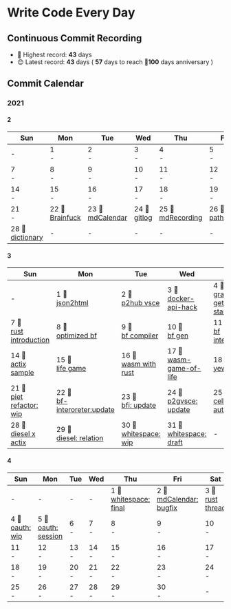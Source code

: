 # Write Code Every Day

## Continuous Commit Recording

- 🥇 Highest record: **43** days
- 😊 Latest record: **43** days ( **57** days to reach 🎉**100** days anniversary )

## Commit Calendar

### 2021

#### 2
Sun|Mon|Tue|Wed|Thu|Fri|Sat
-|-|-|-|-|-|-
-|1<br>-|2<br>-|3<br>-|4<br>-|5<br>-|6<br>-
7<br>-|8<br>-|9<br>-|10<br>-|11<br>-|12<br>-|13<br>-
14<br>-|15<br>-|16<br>-|17<br>-|18<br>-|19<br>-|20<br>-
21<br>-|22 🍺<br>[Brainfuck](./node/brainfuck)|23 🍺<br>[mdCalendar](./node/mdCalendar)|24 🍺<br>[gitlog](./node/gitlog)|25 🍺<br>[mdRecording](./node/mdRecording)|26 🍺<br>[path2hub](./node/path2hub)|27 🍺<br>[githack](./node/githack)
28 🍺<br>[dictionary](./node/dictionary)|-|-|-|-|-|-
#### 3
Sun|Mon|Tue|Wed|Thu|Fri|Sat
-|-|-|-|-|-|-
-|1 🍺<br>[json2html](./node/json2html)|2 🍺<br>[p2hub vsce](./node/path2GithubVsce)|3 🍺<br>[docker-api-hack](./node/docker-api-hack)|4 🍺<br>[graphql getting started](./node/graphql-getting-started)|5 🍺<br>[go getting starged](./go/getting-started)|6 🍺<br>[rust getting started](./rust/getting-started)
7 🍺<br>[rust introduction](./rust/introduction)|8 🍺<br>[optimized bf](./rust/optimaized-bf)|9 🍺<br>[bf compiler](./node/bf-compiler)|10 🍺<br>[bf gen](./node/bf-gen)|11 🍺<br>[bf interpreter](./node/brainfuck-interpreter)|12 🍺<br>[bf2js](./node/bf2js)|13 🍺<br>[redux-sample](./node/redux-sample)
14 🍺<br>[actix sample](./rust/actix-sample)|15 🍺<br>[life game](./rust/lifegame)|16 🍺<br>[wasm with rust](./rust/wasm)|17 🍺<br>[wasm-game-of-life](./rust/wasm-game-of-life)|18 🍺<br>[yew-app](./rust/yew-app)|19 🍺<br>[piet: wip](./rust/piet-interpreter)|20 🍺<br>[piet](./rust/piet)
21 🍺<br>[piet refactor: wip](./rust/piet-refactor)|22 🍺<br>[bf-interoreter:update](./node/brainfuck-interpreter)|23 🍺<br>[bfi: update](./node/brainfuck-interpreter)|24 🍺<br>[p2gvsce: update](./node/path2GithubVsce)|25 🍺<br>[cellular automaton](./rust/cellular-automaton)|26 🍺<br>[diesel-rs](./rust/diesel)|27 🍺<br>[diesel: r2d2](./rust/diesel)
28 🍺<br>[diesel x actix](./rust/diesel)|29 🍺<br>[diesel: relation](./rust/diesel)|30 🍺<br>[whitespace: wip](./rust/whitespace)|31 🍺<br>[whitespace: draft](./rust/whitespace)|-|-|-
#### 4
Sun|Mon|Tue|Wed|Thu|Fri|Sat
-|-|-|-|-|-|-
-|-|-|-|1 🍺<br>[whitespace: final](./rust/whitespace)|2 🍺<br>[mdCalendar: bugfix](./node/mdCalendar)|3 🍺<br>[rust thread](./rust/thread)
4 🍺<br>[oauth: wip](./rust/oauth)|5 🍺<br>[oauth: session](./rust/oauth)|6<br>-|7<br>-|8<br>-|9<br>-|10<br>-
11<br>-|12<br>-|13<br>-|14<br>-|15<br>-|16<br>-|17<br>-
18<br>-|19<br>-|20<br>-|21<br>-|22<br>-|23<br>-|24<br>-
25<br>-|26<br>-|27<br>-|28<br>-|29<br>-|30<br>-|-
